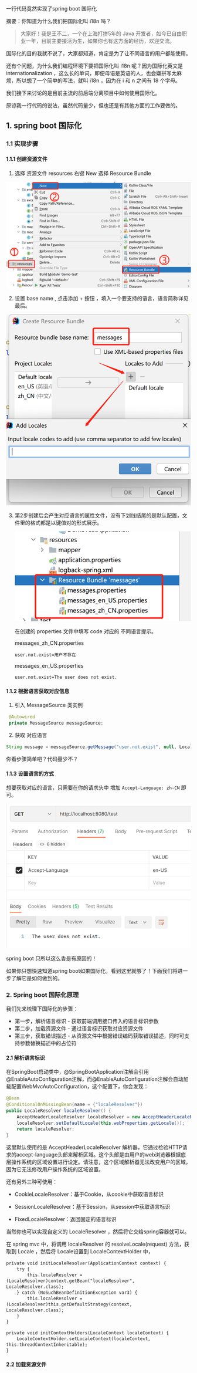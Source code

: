 一行代码竟然实现了spring boot 国际化



摘要：你知道为什么我们把国际化叫 i18n 吗？



> 大家好！我是王不二，一个在上海打拼5年的 Java 开发者，如今已自由职业一年，目前主要接活为生，如果你也有这方面的经历，欢迎交流。



国际化的目的我就不说了，大家都知道，肯定是为了让不同语言的用户都能使用。

还有个问题，为什么我们编程环境下要把国际化叫 i18n 呢？因为国际化英文是 internationalization ，这么长的单词，即便母语是英语的人，也会嫌拼写太麻烦，所以想了一个简单的写法，就叫  i18n ，因为在 i 和 n 之间有 18 个字母。



我们接下来讨论的是目前主流的前后端分离项目中如何使用国际化。



原谅我一行代码的说法，虽然代码量少，但也还是有其他方面的工作要做的。

## 1. spring boot 国际化

### 1.1 实现步骤

#### 1.1.1 创建资源文件

1. 选择 资源文件 resources 右键  New 选择  Resource Bundle 

![](./images/i18n-1.png)



2. 设置 base name , 点击添加 +  按钮 ，填入一个要支持的语言，语言简称详见最后。

![](./images/i18n-2.png)

3. 第2步创建后会产生对应语言的属性文件，没有下划线结尾的是默认配置，文件里的格式都是以键值对的形式展示。

   ![](./images/i18n-3.png)

   在创建的 properties 文件中填写 code 对应的 不同语言提示。

   messages_zh_CN.properties

   ```
   user.not.exist=用户不存在
   ```

   messages_en_US.properties

   ```
   user.not.exist=The user does not exist.
   ```



#### 1.1.2 根据语言获取对应信息

1. 引入 MessageSource 类实例

```java
 @Autowired   
 private MessageSource messageSource;
```

2. 获取 对应语言

```java
String message = messageSource.getMessage("user.not.exist", null, LocaleContextHolder.getLocale());
```

你看步骤简单吧？代码量少不？



#### 1.1.3 设置语言的方式

想要获取对应的语言，只需要在你的请求头中 增加 `Accept-Language: zh-CN` 即可。

![](./images/i18n-4.png)



spring boot 只所以这么香是有原因的！

如果你只想快速知道spring boot如果国际化，看到这里就够了！下面我们将进一步了解它是如何做到的。

### 2. Spring boot 国际化原理

我们先来梳理下国际化的步骤：

- 第一步，解析语言标识 - 获取前端调用接口传入的语言标识参数
- 第二步，加载资源文件 - 通过语言标识获取对应资源文件
- 第三步，获取错误描述 - 从资源文件中根据错误编码获取错误描述，同时可支持参数替换描述中的占位符



#### 2.1 解析语言标识

 在SpringBoot启动类中，@SpringBootApplication注解会引用@EnableAutoConfiguration注解，而@EnableAutoConfiguration注解会自动加载配置WebMvcAutoConfiguration，这个配置下，你会发现：

```java
@Bean
@ConditionalOnMissingBean(name = {"localeResolver"})
public LocaleResolver localeResolver() {
	AcceptHeaderLocaleResolver localeResolver = new AcceptHeaderLocaleResolver();
	localeResolver.setDefaultLocale(this.webProperties.getLocale());
	return localeResolver;
}
```

这里默认使用的是 AcceptHeaderLocaleResolver 解析器，它通过检验HTTP请求的accept-language头部来解析区域。这个头部是由用户的web浏览器根据底层操作系统的区域设置进行设定。请注意，这个区域解析器无法改变用户的区域，因为它无法修改用户操作系统的区域设置。



还有另外三种可使用：

- CookieLocaleResolver：基于Cookie，从cookie中获取语言标识
- SessionLocaleResolver：基于Session，从session中获取语言标识

- FixedLocaleResolver：返回固定的语言标识

当然你也可以实现自定义的 LocaleResolver ，然后将它交给spring容器就可以。

在 spring mvc 中，将调用 localeResolver 的 resolveLocale(request) 方法，获取到 Locale ，然后将 Locale设置到 LocaleContextHolder 中，



```
private void initLocaleResolver(ApplicationContext context) {
	try {
		this.localeResolver = (LocaleResolver)context.getBean("localeResolver", LocaleResolver.class);
	} catch (NoSuchBeanDefinitionException var3) {
		this.localeResolver = (LocaleResolver)this.getDefaultStrategy(context, LocaleResolver.class);
	}
}
```





```
private void initContextHolders(LocaleContext localeContext) {
	LocaleContextHolder.setLocaleContext(localeContext, this.threadContextInheritable);
}
```





#### 2.2 加载资源文件
